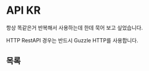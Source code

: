 API KR
======

항상 똑같은거 반복해서 사용하는데 한데 묵어 보고 싶었습니다.

HTTP RestAPI 경우는 반드시 Guzzle HTTP를 사용합니다.

## 목록


